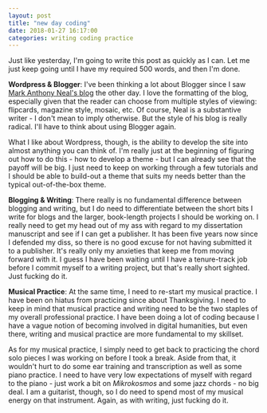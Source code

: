```yaml
---
layout: post
title: "new day coding"
date: 2018-01-27 16:17:00
categories: writing coding practice
---
```

Just like yesterday, I'm going to write this post as quickly as I can. Let me just keep going until I have my required 500 words, and then I'm done.

**Wordpress &amp; Blogger**: I've been thinking a lot about Blogger since I saw [Mark Anthony Neal's blog](http://www.newblackmaninexile.net/) the other day. I love the formatting of the blog, especially given that the reader can choose from multiple styles of viewing: flipcards, magazine style, mosaic, etc. Of course, Neal is a substantive writer - I don't mean to imply otherwise. But the style of his blog is really radical. I'll have to think about using Blogger again.

What I like about Wordpress, though, is the ability to develop the site into almost anything you can think of. I'm really just at the beginning of figuring out how to do this - how to develop a theme - but I can already see that the payoff will be big. I just need to keep on working through a few tutorials and I should be able to build-out a theme that suits my needs better than the typical out-of-the-box theme.

**Blogging &amp; Writing**: There really is no fundamental difference between blogging and writing, but I do need to differentiate between the short bits I write for blogs and the larger, book-length projects I should be working on. I really need to get my head out of my ass with regard to my dissertation manuscript and see if I can get a publisher. It has been five years now since I defended my diss, so there is no good excuse for not having submitted it to a publisher. It's really only my anxieties that keep me from moving forward with it. I guess I have been waiting until I have a tenure-track job before I commit myself to a writing project, but that's really short sighted. Just fucking do it.

**Musical Practice**: At the same time, I need to re-start my musical practice. I have been on hiatus from practicing since about Thanksgiving. I need to keep in mind that musical practice and writing need to be the two staples of my overall professional practice. I have been doing a lot of coding because I have a vague notion of becoming involved in digital humanities, but even there, writing and musical practice are more fundamental to my skillset.

As for my musical practice, I simply need to get back to practicing the chord solo pieces I was working on before I took a break. Aside from that, it wouldn't hurt to do some ear training and transcription as well as some piano practice. I need to have very low expectations of myself with regard to the piano - just work a bit on *Mikrokosmos* and some jazz chords - no big deal. I am a guitarist, though, so I do need to spend most of my musical energy on that instrument. Again, as with writing, just fucking do it.
